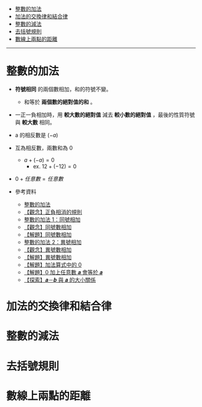 * [整數的加法](#整數的加法)
* [加法的交換律和結合律](#加法的交換律和結合律)
* [整數的減法](#整數的減法)
* [去括號規則](#去括號規則)
* [數線上兩點的距離](#數線上兩點的距離)
---

# 整數的加法

- **符號相同** 的兩個數相加，和的符號不變。
	- 和等於 **兩個數的絕對值的和** 。

- 一正一負相加時，用 **較大數的絕對值** 減去 **較小數的絕對值** ，最後的性質符號與 **較大數** 相同。

- a 的相反數是 $(-a)$

- 互為相反數，兩數和為 0
  - $a + (-a) = 0$
	- ex. $12+(-12)=0$

- $0 + 任意數 = 任意數$


- 參考資料
  - [整數的加法](https://www.youtube.com/watch?v=a5FGAH0pFGQ "整數的加法")
  - [【觀念】正負相消的規則](https://www.junyiacademy.org/course-compare/math-juni/math-7/j-m7a_tmp/j-m7a-c01/j-m7a-c01-2/v/TIj-OmZm86w "【觀念】正負相消的規則")
  - [整數的加法 1：同號相加](https://youtu.be/gu28np8bHww "整數的加法 1：同號相加")
  - [【觀念】同號數相加](https://www.junyiacademy.org/course-compare/math-juni/math-7/j-m7a_tmp/j-m7a-c01/j-m7a-c01-2/v/3KFNAmX4QHw "【觀念】同號數相加")
  - [【解題】同號數相加](https://www.junyiacademy.org/course-compare/math-juni/math-7/j-m7a_tmp/j-m7a-c01/j-m7a-c01-2/v/ZHHJlYi2W8g "【解題】同號數相加")
  - [整數的加法 2：異號相加](https://youtu.be/AVZcQ3N5E1g "整數的加法 2：異號相加")
  - [【觀念】異號數相加](https://www.junyiacademy.org/course-compare/math-juni/math-7/j-m7a_tmp/j-m7a-c01/j-m7a-c01-2/v/kGNJc-Eq0RM "【觀念】異號數相加")
  - [【解題】異號數相加](https://www.junyiacademy.org/course-compare/math-juni/math-7/j-m7a_tmp/j-m7a-c01/j-m7a-c01-2/v/ChoNOTq3Yr8 "【解題】異號數相加")
  - [【解題】加法算式中的 0](https://www.junyiacademy.org/course-compare/math-juni/math-7/j-m7a_tmp/j-m7a-c01/j-m7a-c01-2/v/u48fI7JY31E "【解題】加法算式中的 0")
  - [【解題】0 加上任意數 𝒂 會等於 𝒂](https://youtu.be/M68GaWr5aQc "【解題】0 加上任意數 𝒂 會等於 𝒂")
  - [【探索】𝒂－𝒃 與 𝒂 的大小關係](https://youtu.be/u331S7iuv0g "【探索】𝒂－𝒃 與 𝒂 的大小關係")

# 加法的交換律和結合律
# 整數的減法
# 去括號規則
# 數線上兩點的距離